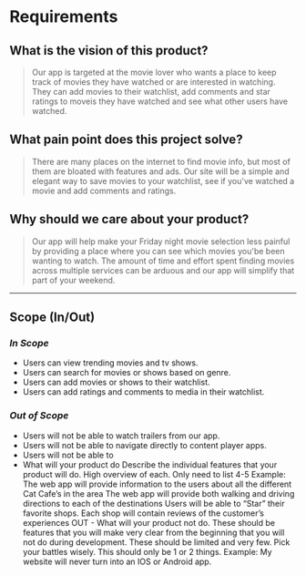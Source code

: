 # Requirements

## What is the vision of this product?

>Our app is targeted at the movie lover who wants a place to keep track of movies they have watched or are interested in watching. They can add movies to their watchlist, add comments and star ratings to moveis they have watched and see what other users have watched.

## What pain point does this project solve?

>There are many places on the internet to find movie info, but most of them are bloated with features and ads. Our site will be a simple and elegant way to save movies to your watchlist, see if you've watched a movie and add comments and ratings.

## Why should we care about your product?

>Our app will help make your Friday night movie selection less painful by providing a place where you can see which movies you'be been wanting to watch. The amount of time and effort spent finding movies across multiple services can be arduous and our app will simplify that part of your weekend.

---

## Scope (In/Out)

### *In Scope*

- Users can view trending movies and tv shows. 
- Users can search for movies or shows based on genre.
- Users can add movies or shows to their watchlist.
- Users can add ratings and comments to media in their watchlist.

### *Out of Scope*

- Users will not be able to watch trailers from our app.
- Users will not be able to navigate directly to content player apps.
- Users will not be able to 
 - What will your product do
Describe the individual features that your product will do.
High overview of each. Only need to list 4-5
Example:
The web app will provide information to the users about all the different Cat Cafe’s in the area
The web app will provide both walking and driving directions to each of the destinations
Users will be able to “Star” their favorite shops.
Each shop will contain reviews of the customer’s experiences
OUT - What will your product not do.
These should be features that you will make very clear from the beginning that you will not do during development. These should be limited and very few. Pick your battles wisely. This should only be 1 or 2 things. Example: My website will never turn into an IOS or Android app.